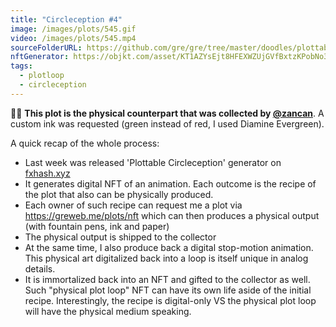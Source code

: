 ```yaml
---
title: "Circleception #4"
image: /images/plots/545.gif
video: /images/plots/545.mp4
sourceFolderURL: https://github.com/gre/gre/tree/master/doodles/plottable-loop-circleception
nftGenerator: https://objkt.com/asset/KT1AZYsEjt8HFEXWZUjGVfBxtzKPobNo3x1t/6
tags:
  - plotloop
  - circleception
---
```


🤯🤩 **This plot is the physical counterpart that was collected by [@zancan](https://twitter.com/zancan)**. A custom ink was requested (green instead of red, I used Diamine Evergreen).

A quick recap of the whole process:

- Last week was released 'Plottable Circleception' generator on [fxhash.xyz](<https://www.fxhash.xyz/generative/slug/plottable-circleception-(8-frames)>)
- It generates digital NFT of an animation. Each outcome is the recipe of the plot that also can be physically produced.
- Each owner of such recipe can request me a plot via https://greweb.me/plots/nft which can then produces a physical output (with fountain pens, ink and paper)
- The physical output is shipped to the collector
- At the same time, I also produce back a digital stop-motion animation. This physical art digitalized back into a loop is itself unique in analog details.
- It is immortalized back into an NFT and gifted to the collector as well. Such "physical plot loop" NFT can have its own life aside of the initial recipe. Interestingly, the recipe is digital-only VS the physical plot loop will have the physical medium speaking.
